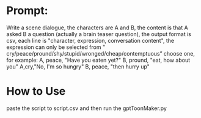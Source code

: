 # Prompt:
Write a scene dialogue, the characters are A and B, the content is that A asked B a question (actually a brain teaser question), the output format is csv, each line is "character, expression, conversation content", the expression can only be selected from " cry/peace/pround/shy/stupid/wronged/cheap/contemptuous” choose one, for example:
A, peace, "Have you eaten yet?"
B, pround, "eat, how about you"
A,cry,"No, I'm so hungry"
B, peace, "then hurry up"
# How to Use
paste the script to script.csv and then run the gptToonMaker.py